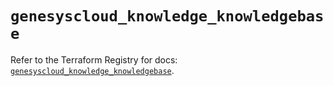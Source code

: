 # `genesyscloud_knowledge_knowledgebase`

Refer to the Terraform Registry for docs: [`genesyscloud_knowledge_knowledgebase`](https://registry.terraform.io/providers/mypurecloud/genesyscloud/1.70.0/docs/resources/knowledge_knowledgebase).
